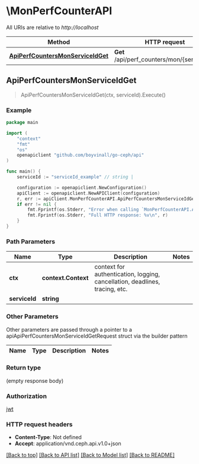 # \MonPerfCounterAPI

All URIs are relative to *http://localhost*

Method | HTTP request | Description
------------- | ------------- | -------------
[**ApiPerfCountersMonServiceIdGet**](MonPerfCounterAPI.md#ApiPerfCountersMonServiceIdGet) | **Get** /api/perf_counters/mon/{service_id} | 



## ApiPerfCountersMonServiceIdGet

> ApiPerfCountersMonServiceIdGet(ctx, serviceId).Execute()



### Example

```go
package main

import (
	"context"
	"fmt"
	"os"
	openapiclient "github.com/boyvinall/go-ceph/api"
)

func main() {
	serviceId := "serviceId_example" // string | 

	configuration := openapiclient.NewConfiguration()
	apiClient := openapiclient.NewAPIClient(configuration)
	r, err := apiClient.MonPerfCounterAPI.ApiPerfCountersMonServiceIdGet(context.Background(), serviceId).Execute()
	if err != nil {
		fmt.Fprintf(os.Stderr, "Error when calling `MonPerfCounterAPI.ApiPerfCountersMonServiceIdGet``: %v\n", err)
		fmt.Fprintf(os.Stderr, "Full HTTP response: %v\n", r)
	}
}
```

### Path Parameters


Name | Type | Description  | Notes
------------- | ------------- | ------------- | -------------
**ctx** | **context.Context** | context for authentication, logging, cancellation, deadlines, tracing, etc.
**serviceId** | **string** |  | 

### Other Parameters

Other parameters are passed through a pointer to a apiApiPerfCountersMonServiceIdGetRequest struct via the builder pattern


Name | Type | Description  | Notes
------------- | ------------- | ------------- | -------------


### Return type

 (empty response body)

### Authorization

[jwt](../README.md#jwt)

### HTTP request headers

- **Content-Type**: Not defined
- **Accept**: application/vnd.ceph.api.v1.0+json

[[Back to top]](#) [[Back to API list]](../README.md#documentation-for-api-endpoints)
[[Back to Model list]](../README.md#documentation-for-models)
[[Back to README]](../README.md)


